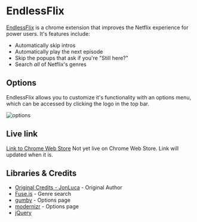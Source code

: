 # EndlessFlix

[EndlessFlix](https://chrome.google.com/webstore/detail/hdadmgabliibighlbejhlglfjgplfmhb) is a chrome extension that improves the Netflix experience for power users. It's features include:

* Automatically skip intros
* Automatically play the next episode
* Skip the popups that ask if you're "Still here?"
* Search *all* of Netflix's genres

## Options

EndlessFlix allows you to customize it's functionality with an options menu, which can be accessed by clicking the logo in the top bar.

![options](https://i.imgur.com/mCeWRH2.png)

## Live link

[Link to Chrome Web Store](https://google.com)
Not yet live on Chrome Web Store. Link will updated when it is.


## Libraries & Credits

* [Original Credits - JonLuca](https://github.com/jonluca/Never-Ending-Netflix) - Original Author
* [Fuse.js](http://fusejs.io/) - Genre search
* [gumby](https://gumbyframework.com/docs/javascript/) - Options page
* [modernizr](https://modernizr.com/) - Options page
* [jQuery](https://jquery.com/)

